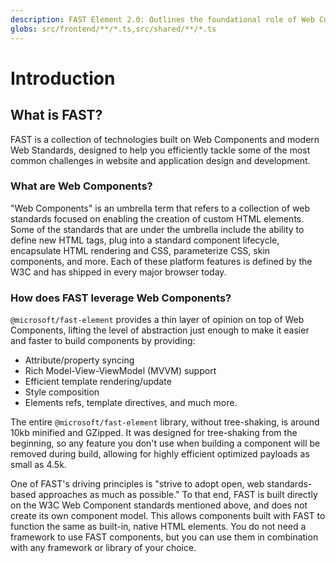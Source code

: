 ```yaml
---
description: FAST Element 2.0: Outlines the foundational role of Web Components—standards-based custom HTML elements—and explains how FAST builds on top of these capabilities. FAST adds convenience features like attribute/property syncing, MVVM support, efficient templates, and style composition while adhering to web standards. It’s small (about 10 KB minified and GZipped), designed for tree-shaking, and framework-agnostic, making it easy to integrate with any existing technology stack.
globs: src/frontend/**/*.ts,src/shared/**/*.ts
---
```

# Introduction

## What is FAST?

FAST is a collection of technologies built on Web Components and modern Web Standards, designed to help you efficiently tackle some of the most common challenges in website and application design and development.

### What are Web Components?

"Web Components" is an umbrella term that refers to a collection of web standards focused on enabling the creation of custom HTML elements. Some of the standards that are under the umbrella include the ability to define new HTML tags, plug into a standard component lifecycle, encapsulate HTML rendering and CSS, parameterize CSS, skin components, and more. Each of these platform features is defined by the W3C and has shipped in every major browser today.

### How does FAST leverage Web Components?

`@microsoft/fast-element` provides a thin layer of opinion on top of Web Components, lifting the level of abstraction just enough to make it easier and faster to build components by providing:

- Attribute/property syncing
- Rich Model-View-ViewModel (MVVM) support
- Efficient template rendering/update
- Style composition
- Elements refs, template directives, and much more.

The entire `@microsoft/fast-element` library, without tree-shaking, is around 10kb minified and GZipped. It was designed for tree-shaking from the beginning, so any feature you don't use when building a component will be removed during build, allowing for highly efficient optimized payloads as small as 4.5k.

One of FAST's driving principles is "strive to adopt open, web standards-based approaches as much as possible." To that end, FAST is built directly on the W3C Web Component standards mentioned above, and does not create its own component model. This allows components built with FAST to function the same as built-in, native HTML elements. You do not need a framework to use FAST components, but you can use them in combination with any framework or library of your choice.
